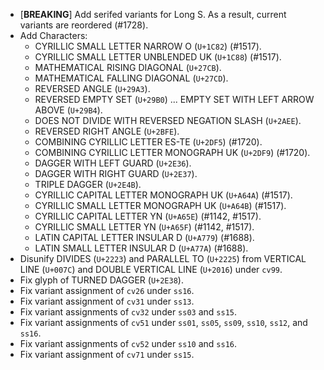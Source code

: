 * \[**BREAKING**\] Add serifed variants for Long S. As a result, current variants are reordered (#1728).
* Add Characters:
  - CYRILLIC SMALL LETTER NARROW O (`U+1C82`) (#1517).
  - CYRILLIC SMALL LETTER UNBLENDED UK (`U+1C88`) (#1517).
  - MATHEMATICAL RISING DIAGONAL (`U+27CB`).
  - MATHEMATICAL FALLING DIAGONAL (`U+27CD`).
  - REVERSED ANGLE (`U+29A3`).
  - REVERSED EMPTY SET (`U+29B0`) ... EMPTY SET WITH LEFT ARROW ABOVE (`U+29B4`).
  - DOES NOT DIVIDE WITH REVERSED NEGATION SLASH (`U+2AEE`).
  - REVERSED RIGHT ANGLE (`U+2BFE`).
  - COMBINING CYRILLIC LETTER ES-TE (`U+2DF5`) (#1720).
  - COMBINING CYRILLIC LETTER MONOGRAPH UK (`U+2DF9`) (#1720).
  - DAGGER WITH LEFT GUARD (`U+2E36`).
  - DAGGER WITH RIGHT GUARD (`U+2E37`).
  - TRIPLE DAGGER (`U+2E4B`).
  - CYRILLIC CAPITAL LETTER MONOGRAPH UK (`U+A64A`) (#1517).
  - CYRILLIC SMALL LETTER MONOGRAPH UK (`U+A64B`) (#1517).
  - CYRILLIC CAPITAL LETTER YN (`U+A65E`) (#1142, #1517).
  - CYRILLIC SMALL LETTER YN (`U+A65F`) (#1142, #1517).
  - LATIN CAPITAL LETTER INSULAR D (`U+A779`) (#1688).
  - LATIN SMALL LETTER INSULAR D (`U+A77A`) (#1688).
* Disunify DIVIDES (`U+2223`) and PARALLEL TO (`U+2225`) from VERTICAL LINE (`U+007C`) and DOUBLE VERTICAL LINE (`U+2016`) under `cv99`.
* Fix glyph of TURNED DAGGER (`U+2E38`).
* Fix variant assignment of `cv26` under `ss16`.
* Fix variant assignment of `cv31` under `ss13`.
* Fix variant assignments of `cv32` under `ss03` and `ss15`.
* Fix variant assignments of `cv51` under `ss01`, `ss05`, `ss09`, `ss10`, `ss12`, and `ss16`.
* Fix variant assignments of `cv52` under `ss10` and `ss16`.
* Fix variant assignment of `cv71` under `ss15`.
